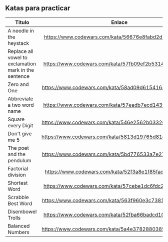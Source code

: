 ## Katas para practicar

| Titulo   |      Enlace   | Dificultad |
|----------|:-------------:| :-------------:|
| A needle in the heystack|  https://www.codewars.com/kata/56676e8fabd2d1ff3000000c | Muy fácil |
| Replace all vowel to exclamation mark in the sentence |    https://www.codewars.com/kata/57fb09ef2b5314a8a90001ed   | Muy fácil |
| Zero and One | https://www.codewars.com/kata/58ad09d6154165a1c80000d1 | Fácil |
| Abbreviate a two word name | https://www.codewars.com/kata/57eadb7ecd143f4c9c0000a3 | Muy fácil |
| Square every Digit | https://www.codewars.com/kata/546e2562b03326a88e000020 | Fácil |
| Don't give me 5 | https://www.codewars.com/kata/5813d19765d81c592200001a| Muy fácil |
| The poet and the pendulum | https://www.codewars.com/kata/5bd776533a7e2720c40000e5 | Fácil - Normal |
| Factorial division | https://www.codewars.com/kata/52f3a8e1f85fadcdf7001e31 | Fácil - normal |
| Shortest Word | https://www.codewars.com/kata/57cebe1dc6fdc20c57000ac9 | Muy fácil |
| Scrabble Best Word | https://www.codewars.com/kata/563f960e3c73813942000015 | Fácil - Normal |
| Disembowel Trolls | https://www.codewars.com/kata/52fba66badcd10859f00097e | Muy fácil |
| Balanced Numbers | https://www.codewars.com/kata/5a4e3782880385ba68000018 | Fácil |

  